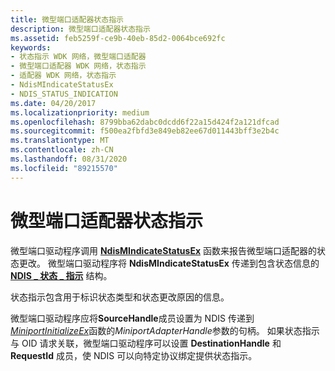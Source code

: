 ```yaml
---
title: 微型端口适配器状态指示
description: 微型端口适配器状态指示
ms.assetid: feb5259f-ce9b-40eb-85d2-0064bce692fc
keywords:
- 状态指示 WDK 网络，微型端口适配器
- 微型端口适配器 WDK 网络，状态指示
- 适配器 WDK 网络，状态指示
- NdisMIndicateStatusEx
- NDIS_STATUS_INDICATION
ms.date: 04/20/2017
ms.localizationpriority: medium
ms.openlocfilehash: 8799bba62dabc0dcdd6f22a15d424f2a121dfcad
ms.sourcegitcommit: f500ea2fbfd3e849eb82ee67d011443bff3e2b4c
ms.translationtype: MT
ms.contentlocale: zh-CN
ms.lasthandoff: 08/31/2020
ms.locfileid: "89215570"
---
```

# <a name="miniport-adapter-status-indications"></a>微型端口适配器状态指示





微型端口驱动程序调用 [**NdisMIndicateStatusEx**](/windows-hardware/drivers/ddi/ndis/nf-ndis-ndismindicatestatusex) 函数来报告微型端口适配器的状态更改。 微型端口驱动程序将 **NdisMIndicateStatusEx** 传递到包含状态信息的 [**NDIS \_ 状态 \_ 指示**](/windows-hardware/drivers/ddi/ndis/ns-ndis-_ndis_status_indication) 结构。

状态指示包含用于标识状态类型和状态更改原因的信息。

微型端口驱动程序应将**SourceHandle**成员设置为 NDIS 传递到[*MiniportInitializeEx*](/windows-hardware/drivers/ddi/ndis/nc-ndis-miniport_initialize)函数的*MiniportAdapterHandle*参数的句柄。 如果状态指示与 OID 请求关联，微型端口驱动程序可以设置 **DestinationHandle** 和 **RequestId** 成员，使 NDIS 可以向特定协议绑定提供状态指示。

 

